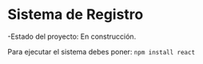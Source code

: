 <h1>Sistema de Registro</h1>
-Estado del proyecto: En construcción.

Para ejecutar el sistema debes poner:
```npm install react```
